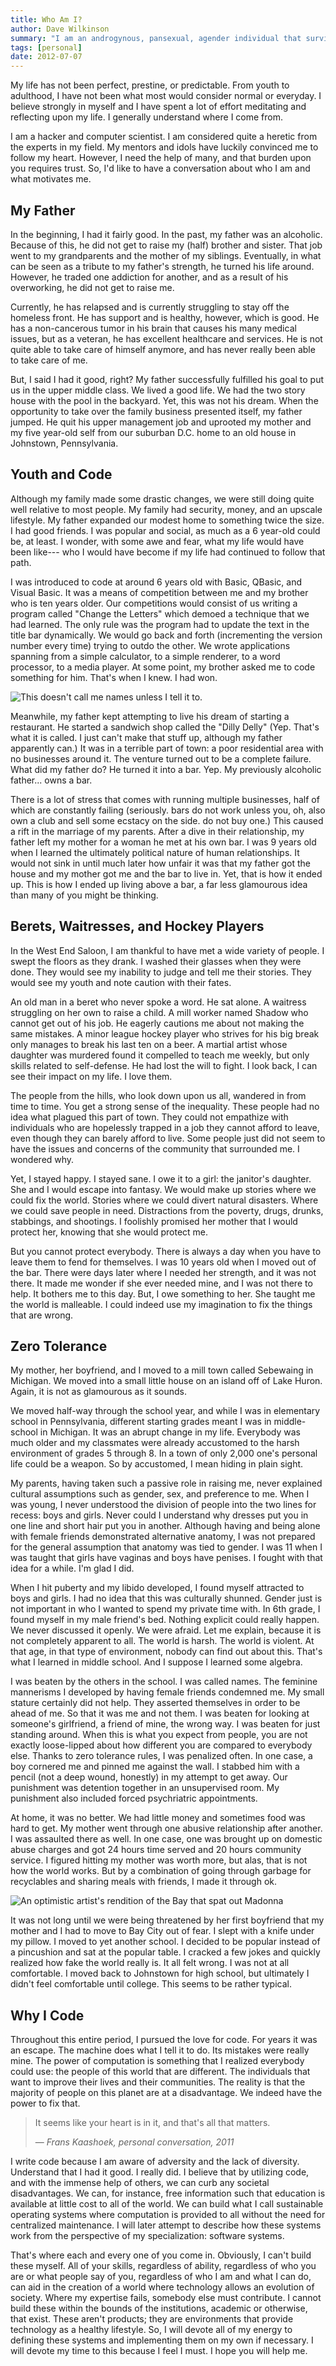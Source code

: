 ```yaml
---
title: Who Am I?
author: Dave Wilkinson
summary: "I am an androgynous, pansexual, agender individual that survived a series of unknowns and violence called childhood. I didn't have it completely bad. I've crawled up using privilege and luck. I want to write code that benefits all of society and free computation. I need help to do so."
tags: [personal]
date: 2012-07-07
---
```


My life has not been perfect, prestine, or predictable. From youth to adulthood, I have not been what most would consider normal or everyday. I believe strongly in myself and I have spent a lot of effort meditating and reflecting upon my life. I generally understand where I come from.

I am a hacker and computer scientist. I am considered quite a heretic from the experts in my field. My mentors and idols have luckily convinced me to follow my heart. However, I need the help of many, and that burden upon you requires trust. So, I'd like to have a conversation about who I am and what motivates me.

## My Father

In the beginning, I had it fairly good. In the past, my father was an alcoholic. Because of this, he did not get to raise my (half) brother and sister. That job went to my grandparents and the mother of my siblings. Eventually, in what can be seen as a tribute to my father's strength, he turned his life around. However, he traded one addiction for another, and as a result of his overworking, he did not get to raise me.

Currently, he has relapsed and is currently struggling to stay off the homeless front. He has support and is healthy, however, which is good. He has a non-cancerous tumor in his brain that causes his many medical issues, but as a veteran, he has excellent healthcare and services. He is not quite able to take care of himself anymore, and has never really been able to take care of me.

But, I said I had it good, right? My father successfully fulfilled his goal to put us in the upper middle class. We lived a good life. We had the two story house with the pool in the backyard. Yet, this was not his dream. When the opportunity to take over the family business presented itself, my father jumped. He quit his upper management job and uprooted my mother and my five year-old self from our suburban D.C. home to an old house in Johnstown, Pennsylvania.

## Youth and Code

Although my family made some drastic changes, we were still doing quite well relative to most people. My family had security, money, and an upscale lifestyle. My father expanded our modest home to something twice the size. I had good friends. I was popular and social, as much as a 6 year-old could be, at least. I wonder, with some awe and fear, what my life would have been like--- who I would have become if my life had continued to follow that path.

I was introduced to code at around 6 years old with Basic, QBasic, and Visual Basic. It was a means of competition between me and my brother who is ten years older. Our competitions would consist of us writing a program called "Change the Letters" which demoed a technique that we had learned. The only rule was the program had to update the text in the title bar dynamically. We would go back and forth (incrementing the version number every time) trying to outdo the other. We wrote applications spanning from a simple calculator, to a simple renderer, to a word processor, to a media player. At some point, my brother asked me to code something for him. That's when I knew. I had won.

![This doesn't call me names unless I tell it to.](qbasic.jpg)

Meanwhile, my father kept attempting to live his dream of starting a restaurant. He started a sandwich shop called the "Dilly Delly" (Yep. That's what it is called. I just can't make that stuff up, although my father apparently can.) It was in a terrible part of town: a poor residential area with no businesses around it. The venture turned out to be a complete failure. What did my father do? He turned it into a bar. Yep. My previously alcoholic father... owns a bar.

There is a lot of stress that comes with running multiple businesses, half of which are constantly failing (seriously. bars do not work unless you, oh, also own a club and sell some ecstacy on the side. do not buy one.) This caused a rift in the marriage of my parents. After a dive in their relationship, my father left my mother for a woman he met at his own bar. I was 9 years old when I learned the ultimately political nature of human relationships. It would not sink in until much later how unfair it was that my father got the house and my mother got me and the bar to live in. Yet, that is how it ended up. This is how I ended up living above a bar, a far less glamourous idea than many of you might be thinking.

## Berets, Waitresses, and Hockey Players

In the West End Saloon, I am thankful to have met a wide variety of people. I swept the floors as they drank. I washed their glasses when they were done. They would see my inability to judge and tell me their stories. They would see my youth and note caution with their fates.

An old man in a beret who never spoke a word. He sat alone. A waitress struggling on her own to raise a child. A mill worker named Shadow who cannot get out of his job. He eagerly cautions me about not making the same mistakes. A minor league hockey player who strives for his big break only manages to break his last ten on a beer. A martial artist whose daughter was murdered found it compelled to teach me weekly, but only skills related to self-defense. He had lost the will to fight. I look back, I can see their impact on my life. I love them.

The people from the hills, who look down upon us all, wandered in from time to time. You get a strong sense of the inequality. These people had no idea what plagued this part of town. They could not empathize with individuals who are hopelessly trapped in a job they cannot afford to leave, even though they can barely afford to live. Some people just did not seem to have the issues and concerns of the community that surrounded me. I wondered why.

Yet, I stayed happy. I stayed sane. I owe it to a girl: the janitor's daughter. She and I would escape into fantasy. We would make up stories where we could fix the world. Stories where we could divert natural disasters. Where we could save people in need. Distractions from the poverty, drugs, drunks, stabbings, and shootings. I foolishly promised her mother that I would protect her, knowing that she would protect me.

But you cannot protect everybody. There is always a day when you have to leave them to fend for themselves. I was 10 years old when I moved out of the bar. There were days later where I needed her strength, and it was not there. It made me wonder if she ever needed mine, and I was not there to help. It bothers me to this day. But, I owe something to her. She taught me the world is malleable. I could indeed use my imagination to fix the things that are wrong.

## Zero Tolerance

My mother, her boyfriend, and I moved to a mill town called Sebewaing in Michigan. We moved into a small little house on an island off of Lake Huron. Again, it is not as glamourous as it sounds.

We moved half-way through the school year, and while I was in elementary school in Pennsylvania, different starting grades meant I was in middle-school in Michigan. It was an abrupt change in my life. Everybody was much older and my classmates were already accustomed to the harsh environment of grades 5 through 8. In a town of only 2,000 one's personal life could be a weapon. So by accustomed, I mean hiding in plain sight.

My parents, having taken such a passive role in raising me, never explained cultural assumptions such as gender, sex, and preference to me. When I was young, I never understood the division of people into the two lines for recess: boys and girls. Never could I understand why dresses put you in one line and short hair put you in another. Although having and being alone with female friends demonstrated alternative anatomy, I was not prepared for the general assumption that anatomy was tied to gender. I was 11 when I was taught that girls have vaginas and boys have penises. I fought with that idea for a while. I'm glad I did.

When I hit puberty and my libido developed, I found myself attracted to boys and girls. I had no idea that this was culturally shunned. Gender just is not important in who I wanted to spend my private time with. In 6th grade, I found myself in my male friend's bed. Nothing explicit could really happen. We never discussed it openly. We were afraid. Let me explain, because it is not completely apparent to all. The world is harsh. The world is violent. At that age, in that type of environment, nobody can find out about this. That's what I learned in middle school. And I suppose I learned some algebra.

I was beaten by the others in the school. I was called names. The feminine mannerisms I developed by having female friends condemned me. My small stature certainly did not help. They asserted themselves in order to be ahead of me. So that it was me and not them. I was beaten for looking at someone's girlfriend, a friend of mine, the wrong way. I was beaten for just standing around. When this is what you expect from people, you are not exactly loose-lipped about how different you are compared to everybody else. Thanks to zero tolerance rules, I was penalized often. In one case, a boy cornered me and pinned me against the wall. I stabbed him with a pencil (not a deep wound, honestly) in my attempt to get away. Our punishment was detention together in an unsupervised room. My punishment also included forced psychriatric appointments.

At home, it was no better. We had little money and sometimes food was hard to get. My mother went through one abusive relationship after another. I was assaulted there as well. In one case, one was brought up on domestic abuse charges and got 24 hours time served and 20 hours community service. I figured hitting my mother was worth more, but alas, that is not how the world works. But by a combination of going through garbage for recyclables and sharing meals with friends, I made it through ok.

![An optimistic artist's rendition of the Bay that spat out Madonna](sailboats.jpg)

It was not long until we were being threatened by her first boyfriend that my mother and I had to move to Bay City out of fear. I slept with a knife under my pillow. I moved to yet another school. I decided to be popular instead of a pincushion and sat at the popular table. I cracked a few jokes and quickly realized how fake the world really is. It all felt wrong. I was not at all comfortable. I moved back to Johnstown for high school, but ultimately I didn't feel comfortable until college. This seems to be rather typical.

## Why I Code

Throughout this entire period, I pursued the love for code. For years it was an escape. The machine does what I tell it to do. Its mistakes were really mine. The power of computation is something that I realized everybody could use: the people of this world that are different. The individuals that want to improve their lives and their communities. The reality is that the majority of people on this planet are at a disadvantage. We indeed have the power to fix that.

> It seems like your heart is in it, and that's all that matters.
> <div class="citation">&mdash; <cite>Frans Kaashoek, personal conversation, 2011</cite></div>

I write code because I am aware of adversity and the lack of diversity. Understand that I had it good. I really did. I believe that by utilizing code, and with the immense help of others, we can curb any societal disadvantages. We can, for instance, free information such that education is available at little cost to all of the world. We can build what I call sustainable operating systems where computation is provided to all without the need for centralized maintenance. I will later attempt to describe how these systems work from the perspective of my specialization: software systems.

That's where each and every one of you come in. Obviously, I can't build these myself. All of your skills, regardless of ability, regardless of who you are or what people say of you, regardless of who I am and what I can do, can aid in the creation of a world where technology allows an evolution of society. Where my expertise fails, somebody else must contribute. I cannot build these within the bounds of the institutions, academic or otherwise, that exist. These aren't products; they are environments that provide technology as a healthy lifestyle. So, I will devote all of my energy to defining these systems and implementing them on my own if necessary. I will devote my time to this because I feel I must. I hope you will help me.
